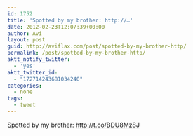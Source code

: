 ```yaml
---
id: 1752
title: 'Spotted by my brother: http://…'
date: 2012-02-23T12:07:39+00:00
author: Avi
layout: post
guid: http://aviflax.com/post/spotted-by-my-brother-http/
permalink: /post/spotted-by-my-brother-http/
aktt_notify_twitter:
  - 'yes'
aktt_twitter_id:
  - "172714243681034240"
categories:
  - none
tags:
  - tweet
---
```

Spotted by my brother: <a href="http://t.co/BDU8Mz8J" rel="nofollow">http://t.co/BDU8Mz8J</a>